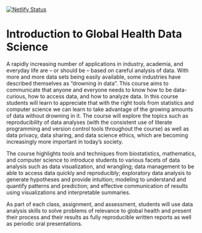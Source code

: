 [![Netlify Status](https://api.netlify.com/api/v1/badges/a60484a5-49ef-4593-8579-caefac3f9bf1/deploy-status)](https://app.netlify.com/sites/introds-2020/deploys)

# Introduction to Global Health Data Science

A rapidly increasing number of applications in industry, academia, and everyday life are – or should be – based on careful analysis of data. With more and more data sets being easily available, some industries have described themselves as “drowning in data”. This course aims to communicate that anyone and everyone needs to know how to be data-curious, how to access data, and how to analyze data. In this course students will learn to appreciate that with the right tools from statistics and computer science we can learn to take advantage of the growing amounts of data without drowning in it. The course will explore the topics such as reproducibility of data analyses (with the consistent use of literate programming and version control tools throughout the course) as well as data privacy, data sharing, and data science ethics, which are becoming increasingly more important in today’s society.

The course highlights tools and techniques from biostatistics, mathematics, and computer science to introduce students to various facets of data analysis such as data visualization, and wrangling; data management to be able to access data quickly and reproducibly; exploratory data analysis to generate hypotheses and provide intuition; modeling to understand and quantify patterns and prediction; and effective communication of results using visualizations and interpretable summaries.

As part of each class, assignment, and assessment, students will use data analysis skills to solve problems of relevance to global health and present their process and their results as fully reproducible written reports as well as periodic oral presentations.

